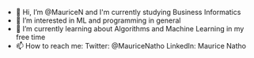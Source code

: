 - 👋 Hi, I’m @MauriceN and I'm currently studying Business Informatics 
- 👀 I’m interested in ML and programming in general 
- 🌱 I’m currently learning about Algorithms and Machine Learning in my free time 
- 📫 How to reach me: 
      Twitter: @MauriceNatho
      LinkedIn: Maurice Natho
